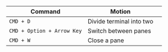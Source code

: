 | Command                    | Motion                   |     |
| -------------------------- | ------------------------ | --- |
| `CMD + D`                  | Divide terminal into two |     |
| `CMD + Option + Arrow Key` | Switch between panes     |     |
| `CMD + W`                  | Close a pane             |     |
